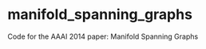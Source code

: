 manifold_spanning_graphs
========================

Code for the AAAI 2014 paper: Manifold Spanning Graphs
